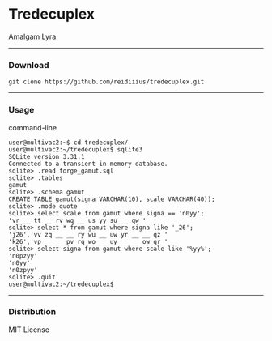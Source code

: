 # Tredecuplex
Amalgam Lyra

---

### Download

    git clone https://github.com/reidiiius/tredecuplex.git

---

### Usage
command-line

    user@multivac2:~$ cd tredecuplex/
    user@multivac2:~/tredecuplex$ sqlite3
    SQLite version 3.31.1
    Connected to a transient in-memory database.
    sqlite> .read forge_gamut.sql
    sqlite> .tables
    gamut
    sqlite> .schema gamut
    CREATE TABLE gamut(signa VARCHAR(10), scale VARCHAR(40));
    sqlite> .mode quote
    sqlite> select scale from gamut where signa == 'n0yy';
    'vr __ tt __ rv wq __ us yy su __ qw '
    sqlite> select * from gamut where signa like '_26';
    'j26','vv zq __ __ ry wu __ uw yr __ __ qz '
    'k26','vp __ __ pv rq wo __ uy __ __ ow qr '
    sqlite> select signa from gamut where scale like '%yy%';
    'n0pzyy'
    'n0yy'
    'n0zpyy'
    sqlite> .quit
    user@multivac2:~/tredecuplex$

---

### Distribution
MIT License

